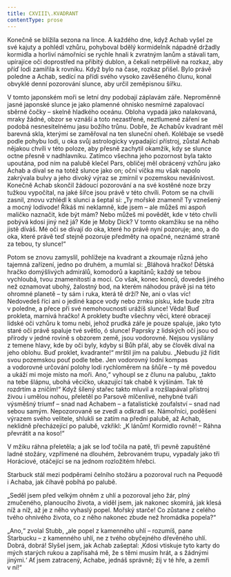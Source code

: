 ```yaml
---
title: CXVIII\.KVADRANT
contentType: prose
---
```


Konečně se blížila sezona na lince. A každého dne, když Achab vyšel ze své kajuty a pohlédl vzhůru, pohyboval bdělý kormidelník nápadně držadly kormidla a horliví námořníci se rychle hnali k zvratným lanům a stávali tam, upírajíce oči doprostřed na přibitý dublon, a čekali netrpělivě na rozkaz, aby příď lodi zamířila k rovníku. Když bylo na čase, rozkaz přišel. Bylo právě poledne a Achab, sedící na přídi svého vysoko zavěšeného člunu, konal obvyklé denní pozorování slunce, aby určil zeměpisnou šířku.

V tomto japonském moři se letní dny podobají záplavám záře. Neproměnně jasné japonské slunce je jako plamenné ohnisko nesmírné zapalovací sběrné čočky – skelně hladkého oceánu. Obloha vypadá jako nalakovaná, mraky žádné, obzor se vznáší a toto nezastřené, neztlumené záření se podobá nesnesitelnému jasu božího trůnu. Dobře, že Achabův kvadrant měl barevná skla, kterými se zaměřoval na ten sluneční oheň. Kolébaje se vsedě podle pohybu lodi, u oka svůj astrologicky vypadající přístroj, zůstal Achab nějakou chvíli v této poloze, aby přesně zachytil okamžik, kdy se slunce octne přesně v nadhlavníku. Zatímco všechna jeho pozornost byla takto upoutána, pod ním na palubě klečel Pars, obličej měl obrácený vzhůru jako Achab a díval se na totéž slunce jako on; oční víčka mu však napolo zakrývala bulvy a jeho divoký výraz se zmírnil v pozemskou nevášnivost. Konečně Achab skončil žádoucí pozorování a na své kostěné noze brzy tužkou vypočítal, na jaké šířce jsou právě v této chvíli. Potom se na chvíli zasnil, znovu vzhlédl k slunci a šeptal si: „Ty mořské znamení! Ty vznešený a mocný lodivode! Říkáš mi neklamně, kde jsem – ale můžeš mi aspoň maličko naznačit, kde být mám? Nebo můžeš mi povědět, kde v této chvíli pobývá kdosi jiný než já? Kde je Moby Dick? V tomto okamžiku se na něho jistě díváš. Mé oči se dívají do oka, které ho právě nyní pozoruje; ano, a do oka, které právě teď stejně pozoruje předměty na opačné, neznámé straně za tebou, ty slunce!“

Potom se znovu zamyslil, pohlížeje na kvadrant a zkoumaje různá jeho tajemná zařízení, jedno po druhém, a mumlal si: „Bláhová hračko! Dětská hračko domýšlivých admirálů, komodorů a kapitánů; každý se tebou vychloubá, tvou znamenitostí a mocí. Co však, konec konců, dovedeš jiného než oznamovat ubohý, žalostný bod, na kterém náhodou právě jsi na této ohromné planetě – ty sám i ruka, která tě drží? Ne, ani o vlas víc! Nedovedeš říci ani o jediné kapce vody nebo zrnku písku, kde bude zítra v poledne, a přece při své nemohoucnosti urážíš slunce! Věda! Buď prokleta, marnivá hračko! A proklety buďte všechny věci, které obracejí lidské oči vzhůru k tomu nebi, jehož prudká záře je pouze spaluje, jako tyto staré oči právě spaluje tvé světlo, ó slunce! Paprsky z lidských očí jsou od přírody v jedné rovině s obzorem země, jsou vodorovné. Nejsou vysílány z temene hlavy, kde by oči byly, kdyby si Bůh přál, aby se člověk díval na jeho oblohu. Buď proklet, kvadrante!“ mrštil jím na palubu. „Nebudu již řídit svou pozemskou pouť podle tebe. Jen vodorovný lodní kompas a vodorovné určování polohy lodi rychloměrem na šňůře – ty mě povedou a ukáží mi moje místo na moři. Ano,“ vyhoupl se z člunu na palubu, „takto na tebe šlápnu, ubohá věcičko, ukazující tak chabě k výšinám. Tak tě rozdrtím a zničím!“ Když šílený stařec takto mluvil a rozšlapával přístroj živou i umělou nohou, přeletěl po Parsově mlčenlivé, nehybné tváři výsměšný triumf – snad nad Achabem – a fatalistické zoufalství – snad nad sebou samým. Nepozorovaně se zvedl a odkradl se. Námořníci, poděšeni výrazem svého velitele, shlukli se zatím na přední palubě, až Achab, neklidně přecházející po palubě, vzkřikl: „K lánům! Kormidlo rovně! – Ráhna převrátit a na koso!“

V mžiku ráhna přeletěla; a jak se loď točila na patě, tři pevně zapuštěné ladné stožáry, vzpřímené na dlouhém, žebrovaném trupu, vypadaly jako tři Horáciové, otáčející se na jednom rozložitém hřebci.

Starbuck stál mezi podpěrami čelního stožáru a pozoroval ruch na Pequodě i Achaba, jak číhavě pobíhá po palubě.

„Seděl jsem před velkým ohněm z uhlí a pozoroval jeho žár, plný zmučeného, planoucího života, a viděl jsem, jak nakonec skomírá, jak klesá níž a níž, až je z něho vyhaslý popel. Mořský starče! Co zůstane z celého tvého ohnivého života, co z něho nakonec zbude než hromádka popela?“

„Ano,“ zvolal Stubb, „ale popel z kamenného uhlí – rozumíš, pane Starbucku – z kamenného uhlí, ne z tvého obyčejného dřevěného uhlí. Dobrá, dobrá! Slyšel jsem, jak Achab zašeptal: ‚Kdosi vtiskuje tyto karty do mých starých rukou a zapřísahá mě, že s těmi musím hrát, a s žádnými jinými.‘ Ať jsem zatracený, Achabe, jednáš správně; žij v té hře, a zemři v ní!“
